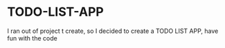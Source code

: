 # TODO-LIST-APP
I ran out of project t create, so I decided to create a TODO LIST APP, have fun with the code
